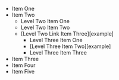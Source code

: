 * Item One
* Item Two
	* Level Two Item One
	* Level Two Item Two
	* [Level Two Link Item Three][example]
		* Level Three Item One
		* [Level Three Item Two][example]
		* Level Three Item Three
* Item Three
* Item Four
* Item Five
